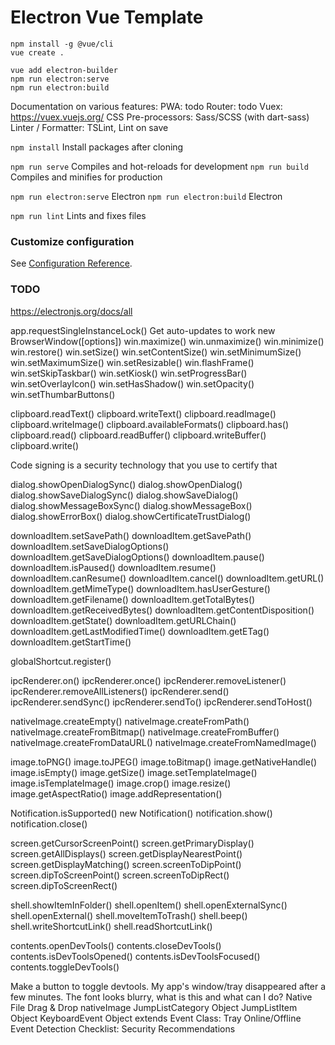 # Electron Vue Template

```
npm install -g @vue/cli
vue create .

vue add electron-builder
npm run electron:serve
npm run electron:build
```

Documentation on various features:
PWA: todo
Router: todo
Vuex: https://vuex.vuejs.org/
CSS Pre-processors: Sass/SCSS (with dart-sass)
Linter / Formatter: TSLint, Lint on save

`npm install` Install packages after cloning

`npm run serve` Compiles and hot-reloads for development
`npm run build` Compiles and minifies for production

`npm run electron:serve` Electron
`npm run electron:build` Electron

`npm run lint` Lints and fixes files

### Customize configuration
See [Configuration Reference](https://cli.vuejs.org/config/).

### TODO
https://electronjs.org/docs/all

app.requestSingleInstanceLock()
Get auto-updates to work
new BrowserWindow([options])
win.maximize()
win.unmaximize()
win.minimize()
win.restore()
win.setSize()
win.setContentSize()
win.setMinimumSize()
win.setMaximumSize()
win.setResizable()
win.flashFrame()
win.setSkipTaskbar()
win.setKiosk()
win.setProgressBar()
win.setOverlayIcon()
win.setHasShadow()
win.setOpacity()
win.setThumbarButtons()

clipboard.readText()
clipboard.writeText()
clipboard.readImage()
clipboard.writeImage()
clipboard.availableFormats()
clipboard.has()
clipboard.read()
clipboard.readBuffer()
clipboard.writeBuffer()
clipboard.write()

Code signing is a security technology that you use to certify that

dialog.showOpenDialogSync()
dialog.showOpenDialog()
dialog.showSaveDialogSync()
dialog.showSaveDialog()
dialog.showMessageBoxSync()
dialog.showMessageBox()
dialog.showErrorBox()
dialog.showCertificateTrustDialog()

downloadItem.setSavePath()
downloadItem.getSavePath()
downloadItem.setSaveDialogOptions()
downloadItem.getSaveDialogOptions()
downloadItem.pause()
downloadItem.isPaused()
downloadItem.resume()
downloadItem.canResume()
downloadItem.cancel()
downloadItem.getURL()
downloadItem.getMimeType()
downloadItem.hasUserGesture()
downloadItem.getFilename()
downloadItem.getTotalBytes()
downloadItem.getReceivedBytes()
downloadItem.getContentDisposition()
downloadItem.getState()
downloadItem.getURLChain()
downloadItem.getLastModifiedTime()
downloadItem.getETag()
downloadItem.getStartTime()

globalShortcut.register()

ipcRenderer.on()
ipcRenderer.once()
ipcRenderer.removeListener()
ipcRenderer.removeAllListeners()
ipcRenderer.send()
ipcRenderer.sendSync()
ipcRenderer.sendTo()
ipcRenderer.sendToHost()

nativeImage.createEmpty()
nativeImage.createFromPath()
nativeImage.createFromBitmap()
nativeImage.createFromBuffer()
nativeImage.createFromDataURL()
nativeImage.createFromNamedImage()

image.toPNG()
image.toJPEG()
image.toBitmap()
image.getNativeHandle()
image.isEmpty()
image.getSize()
image.setTemplateImage()
image.isTemplateImage()
image.crop()
image.resize()
image.getAspectRatio()
image.addRepresentation()

Notification.isSupported()
new Notification()
notification.show()
notification.close()

screen.getCursorScreenPoint()
screen.getPrimaryDisplay()
screen.getAllDisplays()
screen.getDisplayNearestPoint()
screen.getDisplayMatching()
screen.screenToDipPoint()
screen.dipToScreenPoint()
screen.screenToDipRect()
screen.dipToScreenRect()

shell.showItemInFolder()
shell.openItem()
shell.openExternalSync()
shell.openExternal()
shell.moveItemToTrash()
shell.beep()
shell.writeShortcutLink()
shell.readShortcutLink()

contents.openDevTools()
contents.closeDevTools()
contents.isDevToolsOpened()
contents.isDevToolsFocused()
contents.toggleDevTools()

Make a button to toggle devtools.
My app's window/tray disappeared after a few minutes.
The font looks blurry, what is this and what can I do?
Native File Drag & Drop
nativeImage
JumpListCategory Object
JumpListItem Object
KeyboardEvent Object extends Event
Class: Tray
Online/Offline Event Detection
Checklist: Security Recommendations
